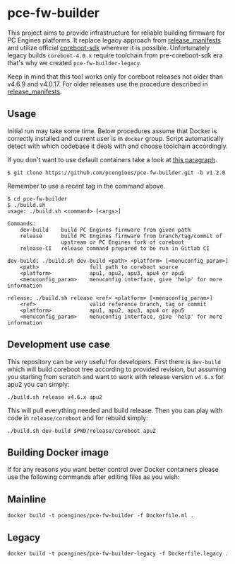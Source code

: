 pce-fw-builder
==============

This project aims to provide infrastructure for reliable building firmware for
PC Engines platforms. It replace legacy approach from
[release_manifests](https://github.com/pcengines/release_manifests) and utilize
official [coreboot-sdk](https://hub.docker.com/r/coreboot/coreboot-sdk/)
wherever it is possible. Unfortunately legacy builds `coreboot-4.0.x` require
toolchain from pre-coreboot-sdk era that's why we created
`pce-fw-builder-legacy`.

Keep in mind that this tool works only for coreboot releases not older than
v4.6.9 and v4.0.17. For older releases use the procedure described in
[release_manifests](https://github.com/pcengines/release_manifests).

Usage
-----

Initial run may take some time. Below procedures assume that Docker is
correctly installed and current user is in `docker` group. Script automatically
detect with which codebase it deals with and choose toolchain accordingly.

If you don't want to use default containers take a look at [this paragraph](#Building-Docker-image).

```
$ git clone https://github.com/pcengines/pce-fw-builder.git -b v1.2.0
```
Remember to use a recent tag in the command above.
```
$ cd pce-fw-builder
$ ./build.sh
usage: ./build.sh <command> [<args>]

Commands:
    dev-build    build PC Engines firmware from given path
    release      build PC Engines firmware from branch/tag/commit of
                 upstream or PC Engines fork of coreboot
    release-CI   release command prepared to be run in Gitlab CI

dev-build: ./build.sh dev-build <path> <platform> [<menuconfig_param>]
    <path>                full path to coreboot source
    <platform>            apu1, apu2, apu3, apu4 or apu5
    <menuconfig_param>    menuconfig interface, give 'help' for more information

release: ./build.sh release <ref> <platform> [<menuconfig_param>]
    <ref>                 valid reference branch, tag or commit
    <platform>            apu1, apu2, apu3, apu4 or apu5
    <menuconfig_param>    menuconfig interface, give 'help' for more information

```

Development use case
--------------------

This repository can be very useful for developers. First there is `dev-build`
which will build coreboot tree according to provided revision, but assuming you
starting from scratch and want to work with release version `v4.6.x` for apu2
you can simply:

```
./build.sh release v4.6.x apu2
```

This will pull everything needed and build release. Then you can play with code in `release/coreboot` and for rebuild simply:

```
./build.sh dev-build $PWD/release/coreboot apu2
```

Building Docker image
---------------------

If for any reasons you want better control over Docker containers please use the
following commands after editing files as you wish:

## Mainline

```
docker build -t pcengines/pce-fw-builder -f Dockerfile.ml .
```

## Legacy

```
docker build -t pcengines/pce-fw-builder-legacy -f Dockerfile.legacy .
```
